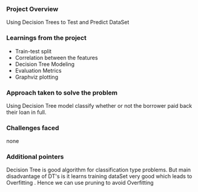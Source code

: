 ### Project Overview

 Using Decision Trees to Test and Predict DataSet


### Learnings from the project

 - Train-test split
- Correlation between the features
- Decision Tree Modeling
- Evaluation Metrics
- Graphviz plotting


### Approach taken to solve the problem

 Using Decision Tree model  classify whether or not the borrower paid back their loan in full. 


### Challenges faced

 none


### Additional pointers

 Decision Tree is good algorithm for classification type problems. But main disadvantage of DT's is it learns training dataSet very good which leads to Overfitting . Hence we can use pruning to avoid Overfitting


